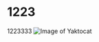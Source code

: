 # 1223
1223333
![Image of Yaktocat]([https://octodex.github.com/images/yaktocat.png](https://imgur.com/TBY4FBi)https://imgur.com/TBY4FBi)
